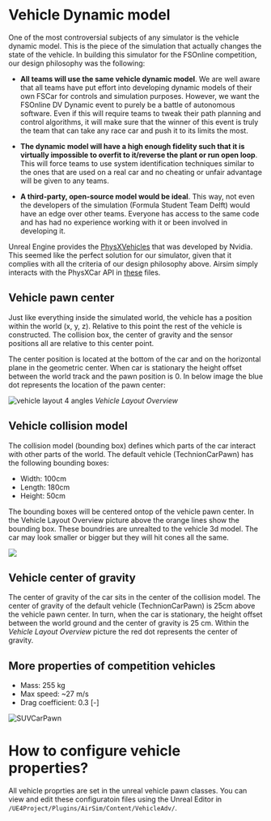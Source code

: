 # Vehicle Dynamic model

One of the most controversial subjects of any simulator is the vehicle dynamic model. This is the piece of the simulation that actually changes the state of the vehicle. 
In building this simulator for the FSOnline competition, our design philosophy was the following:

* **All teams will use the same vehicle dynamic model**. We are well aware that all teams have put effort into developing dynamic models of their own FSCar for controls and simulation purposes. However, we want the FSOnline DV Dynamic event to purely be a battle of autonomous software. Even if this will require teams to tweak their path planning and control algorithms, it will make sure that the winner of this event is truly the team that can take any race car and push it to its limits the most.

* **The dynamic model will have a high enough fidelity such that it is virtually impossible to overfit to it/reverse the plant or run open loop**. This will force teams to use system identification techniques similar to the ones that are used on a real car and no cheating or unfair advantage will be given to any teams.

* **A third-party, open-source model would be ideal**. This way, not even the developers of the simulation (Formula Student Team Delft) would have an edge over other teams. Everyone has access to the same code and has had no experience working with it or been involved in developing it.


Unreal Engine provides the [PhysXVehicles](https://docs.nvidia.com/gameworks/content/gameworkslibrary/physx/guide/Manual/Vehicles.html) that was developed by Nvidia. 
This seemed like the perfect solution for our simulator, given that it complies with all the criteria of our design philosophy above. 
Airsim simply interacts with the PhysXCar API in [these](https://github.com/FS-Driverless/Formula-Student-Driverless-Simulator/tree/master/UE4Project/Plugins/AirSim/Source/Vehicles/Car) files.

## Vehicle pawn center

Just like everything inside the simulated world, the vehicle has a position within the world (x, y, z).
Relative to this point the rest of the vehicle is constructed.
The collision box, the center of gravity and the sensor positions all are relative to this center point.

The center position is located at the bottom of the car and on the horizontal plane in the geometric center.
When car is stationary the height offset between the world track and the pawn position is 0.
In below image the blue dot represents the location of the pawn center:

![vehicle layout 4 angles](images/vehicle-layout.png)
_Vehicle Layout Overview_

## Vehicle collision model

The collision model (bounding box) defines which parts of the car interact with other parts of the world.
The default vehicle (TechnionCarPawn) has the following bounding boxes:

* Width: 100cm
* Length: 180cm
* Height: 50cm

The bounding boxes will be centered ontop of the vehicle pawn center. 
In the Vehicle Layout Overview picture above the orange lines show the bounding box. 
These boundries are unrealted to the vehicle 3d model.
The car may look smaller or bigger but they will hit cones all the same.

![](images/ue-equality.png)


## Vehicle center of gravity

The center of gravity of the car sits in the center of the collision model.
The center of gravity of the default vehicle (TechnionCarPawn) is 25cm above the vehicle pawn center.
In turn, when the car is stationary, the height offset between the world ground and the center of gravity is 25 cm.
Within the _Vehicle Layout Overview_ picture the red dot represents the center of gravity.

## More properties of competition vehicles

* Mass: 255 kg
* Max speed: ~27 m/s
* Drag coefficient: 0.3 [-]

![SUVCarPawn](images/vehicle_dynamic_model.png)

# How to configure vehicle properties?

All vehicle proprties are set in the unreal vehicle pawn classes.
You can view and edit these configuratoin files using the Unreal Editor in `/UE4Project/Plugins/AirSim/Content/VehicleAdv/`.

